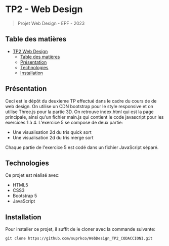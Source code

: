 # TP2 - Web Design

> Projet Web Design - EPF - 2023

## Table des matières

- [TP2 Web Design](#tp-web-design)
  - [Table des matières](#table-des-matières)
  - [Présentation](#présentation)
  - [Technologies](#technologies)
  - [Installation](#installation)

## Présentation

Ceci est le dépôt du deuxieme TP effectué dans le cadre du cours de de web design.
On utilise un CDN bootstrap pour le style responsive et on utilise Three.js pour la partie 3D.
On retrouve index.html qui est la page principale, ainsi qu'un fichier main.js qui contient le code javascript pour les exercices 1 à 4. L'exercice 5 se compose de deux partie: 
  - Une visualisation 2d du tris quick sort
  - Une visualisation 2d du tris merge sort
  
Chaque partie de l'exercice 5 est codé dans un fichier JavaScript séparé.

## Technologies

Ce projet est réalisé avec:

- HTML5
- CSS3
- Bootstrap 5
- JavaScript

## Installation

Pour installer ce projet, il suffit de le cloner avec la commande suivante:

    git clone https://github.com/suprkco/WebDesign_TP2_CODACCIONI.git
